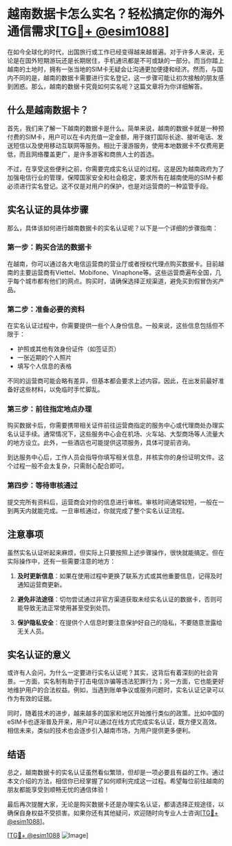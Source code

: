 # 越南数据卡怎么实名？轻松搞定你的海外通信需求[[TG💪+ @esim1088](https://t.me/s/esim1088)]

在如今全球化的时代，出国旅行或工作已经变得越来越普遍。对于许多人来说，无论是在国外短期游玩还是长期居住，手机通讯都是不可或缺的一部分。而当你踏上越南的土地时，拥有一张当地的SIM卡无疑会让沟通更加便捷和经济。然而，与国内不同的是，越南的数据卡需要进行实名登记，这一步骤可能让初次接触的朋友感到困惑。那么，越南的数据卡究竟如何实名呢？这篇文章将为你详细解答。

## 什么是越南数据卡？

首先，我们来了解一下越南的数据卡是什么。简单来说，越南的数据卡就是一种预付费的SIM卡，用户可以在卡内充值一定金额，用于拨打国际长途、接听电话、发送短信以及使用移动互联网等服务。相比于漫游服务，使用本地数据卡不仅费用更低，而且网络覆盖更广，是许多游客和商旅人士的首选。

不过，在享受这些便利之前，你需要完成实名认证的过程。这是因为越南政府为了加强电信行业的管理，保障国家安全和社会稳定，要求所有在越南使用的SIM卡都必须进行实名登记。这不仅是对用户的保护，也是对运营商的一种监管手段。

## 实名认证的具体步骤

那么，具体该如何进行越南数据卡的实名认证呢？以下是一个详细的步骤指南：

### 第一步：购买合法的数据卡

在越南，你可以通过各大电信运营商的营业厅或者授权代理点购买数据卡。目前越南的主要运营商有Viettel、Mobifone、Vinaphone等。这些运营商遍布全国，几乎每个城市都有他们的网点。购买时，请确保选择正规渠道，避免买到假冒伪劣产品。

### 第二步：准备必要的资料

在实名认证过程中，你需要提供一些个人身份信息。一般来说，这些信息包括但不限于：

- 护照或其他有效身份证件（如签证页）
- 一张近期的个人照片
- 填写个人信息的表格

不同的运营商可能会略有差异，但基本都会要求上述内容。因此，在出发前最好准备好这些材料，以免临时手忙脚乱。

### 第三步：前往指定地点办理

购买数据卡后，你需要携带相关证件前往运营商指定的服务中心或代理商处办理实名认证手续。通常情况下，这些服务中心会在机场、火车站、大型商场等人流量大的地方设立。此外，一些酒店也可能提供这项服务，具体可提前咨询。

到达服务中心后，工作人员会指导你填写相关信息，并核实你的身份证明文件。这个过程一般不会太复杂，只需耐心配合即可。

### 第四步：等待审核通过

提交完所有资料后，运营商会对你的信息进行审核。审核时间通常较短，一般在一到两天内就能完成。一旦审核通过，你就完成了整个实名认证流程。

## 注意事项

虽然实名认证听起来麻烦，但实际上只要按照上述步骤操作，很快就能搞定。但在实际操作中，还有一些需要注意的地方：

1. **及时更新信息**：如果在使用过程中更换了联系方式或其他重要信息，记得及时通知运营商更新。
   
2. **避免非法途径**：切勿尝试通过非官方渠道获取未经实名认证的数据卡，否则可能导致无法正常使用甚至受到处罚。

3. **保护隐私安全**：在提供个人信息时要注意保护好自己的隐私，不要随意泄露给无关人员。

## 实名认证的意义

或许有人会问，为什么一定要进行实名认证呢？其实，这背后有着深刻的社会背景。一方面，实名制有助于打击电信诈骗等违法犯罪行为；另一方面，它也能更好地维护用户的合法权益。例如，当遇到账单争议或服务问题时，实名认证记录可以作为有效的证据。

同时，随着技术的进步，越来越多的国家和地区开始推行类似的政策。比如中国的eSIM卡也逐渐普及开来，用户可以通过在线方式完成实名认证，既方便又高效。相信未来，类似的技术也会逐步引入越南市场，为用户提供更多便利。

## 结语

总之，越南数据卡的实名认证虽然看似繁琐，但却是一项必要且有益的工作。通过本文介绍的方法，相信你已经掌握了如何顺利完成这一过程。希望每位前往越南的朋友都能享受到顺畅无忧的通信体验！

最后再次提醒大家，无论是购买数据卡还是办理实名认证，都请选择正规途径，以确保自身权益不受损害。如果你还有其他疑问，欢迎随时向专业人士咨询[[TG💪+ @esim1088](https://t.me/s/esim1088)]。

[[TG💪+ @esim1088](https://t.me/s/esim1088) ![Image](https://i.postimg.cc/4NQfJmqS/Snipaste-2025-05-13-00-14-12.png)]